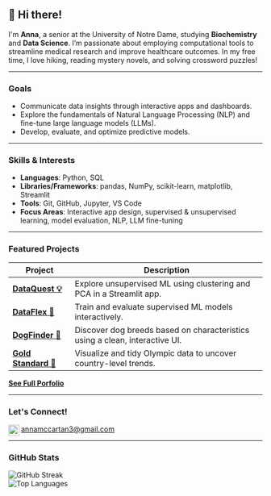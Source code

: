 ## :sunflower: Hi there!

I'm **Anna**, a senior at the University of Notre Dame, studying **Biochemistry** and **Data Science**. I’m passionate about employing computational tools to streamline medical research and improve healthcare outcomes. In my free time, I love hiking, reading mystery novels, and solving crossword puzzles!

---

### Goals
- Communicate data insights through interactive apps and dashboards.  
- Explore the fundamentals of Natural Language Processing (NLP) and fine-tune large language models (LLMs).  
- Develop, evaluate, and optimize predictive models. 

---

### Skills & Interests

- **Languages**: Python, SQL  
- **Libraries/Frameworks**: pandas, NumPy, scikit-learn, matplotlib, Streamlit  
- **Tools**: Git, GitHub, Jupyter, VS Code  
- **Focus Areas**: Interactive app design, supervised & unsupervised learning, model evaluation, NLP, LLM fine-tuning  

---

### Featured Projects

| Project | Description |
|--------|-------------|
| [**DataQuest 💡**](https://github.com/annamccartan3/MCCARTAN-Data-Science-Portfolio/tree/main/MLUnsupervisedApp) | Explore unsupervised ML using clustering and PCA in a Streamlit app. |
| [**DataFlex 🤖**](https://github.com/annamccartan3/MCCARTAN-Data-Science-Portfolio/tree/main/MLStreamlitApp) | Train and evaluate supervised ML models interactively. |
| [**DogFinder 🐶**](https://github.com/annamccartan3/MCCARTAN-Data-Science-Portfolio/tree/main/basic_streamlit_app) | Discover dog breeds based on characteristics using a clean, interactive UI. |
| [**Gold Standard 🏅**](https://github.com/annamccartan3/MCCARTAN-Data-Science-Portfolio/tree/main/TidyData-Project) | Visualize and tidy Olympic data to uncover country-level trends. |

[**See Full Porfolio**](https://github.com/annamccartan3/MCCARTAN-Data-Science-Portfolio)
  
---

### Let's Connect!
[<img align="left" alt="codeSTACKr | LinkedIn" width="22px" src="https://cdn.jsdelivr.net/npm/simple-icons@v3/icons/linkedin.svg" />][linkedin]
[annamccartan3@gmail.com](annamccartan3@gmail.com)


[linkedin]: https://www.linkedin.com/in/anna-mccartan/

---

### GitHub Stats
![GitHub Streak](https://github-readme-streak-stats.herokuapp.com?user=annamccartan3&theme=default)  
![Top Languages](https://github-readme-stats.vercel.app/api/top-langs/?username=annamccartan3&layout=compact)
